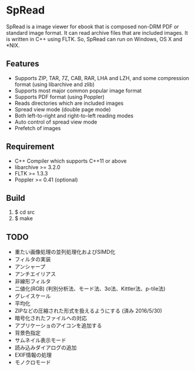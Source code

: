 SpRead
==========

SpRead is a image viewer for ebook that is composed non-DRM PDF or standard image format.
It can read archive files that are included images.
It is written in C++ using FLTK. So, SpRead can run on Windows, OS X and *NIX.

## Features
* Supports ZIP, TAR, 7Z, CAB, RAR, LHA and LZH, and some compression format (using libarchive and zlib)
* Supports most major common popular image format
* Supports PDF format (using Poppler)
* Reads directories which are included images
* Spread view mode (double page mode)
 * Both left-to-right and right-to-left reading modes
 * Auto control of spread view mode
* Prefetch of images

## Requirement
* C++ Compiler which supports C++11 or above
* libarchive >= 3.2.0
* FLTK >= 1.3.3
* Poppler >= 0.41 (optional)

## Build
  1. $ cd src
  1. $ make

## TODO
* 重たい画像処理の並列処理化およびSIMD化
* フィルタの実装
 * アンシャープ
 * アンチエイリアス
 * 非線形フィルタ
 * 二値化(RGB) (判別分析法、モード法、3σ法、Kittler法、p-tile法)
 * グレイスケール
 * 平均化
* ZIPなどの圧縮された形式を扱えるようにする (済み 2016/5/30)
 * 暗号化されたファイルへの対応
* アプリケーショのアイコンを追加する
* 背景色指定
* サムネイル表示モード
* 読み込みダイアログの追加
* EXIF情報の処理
* モノクロモード

